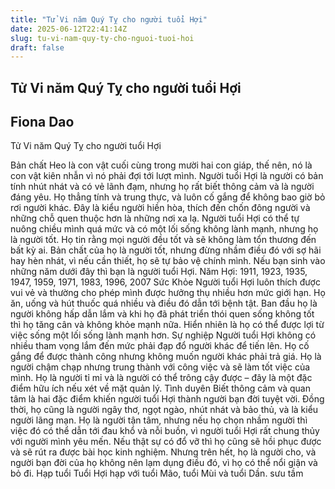 ```yaml
---
title: "Tử Vi năm Quý Tỵ cho người tuổi Hợi"
date: 2025-06-12T22:41:14Z
slug: tu-vi-nam-quy-ty-cho-nguoi-tuoi-hoi
draft: false
---
```


## Tử Vi năm Quý Tỵ cho người tuổi Hợi

## Fiona Dao

Tử Vi năm Quý Tỵ cho người tuổi Hợi​

 

 
Bản chất
Heo là con vật cuối cùng trong mười hai con giáp, thế nên, nó là con vật kiên nhẫn vì nó phải đợi tới lượt mình. Người tuổi Hợi là người có bản tính nhút nhát và có vẻ lãnh đạm, nhưng họ rất biết thông cảm và là người đáng yêu.
Họ thẳng tính và trung thực, và luôn cố gắng để không bao giờ bỏ rơi người khác. Đây là kiểu người hiền hòa, thích đến chốn đông người và những chỗ quen thuộc hơn là những nơi xa lạ.
Người tuổi Hợi có thể tự nuông chiều mình quá mức và có một lối sống không lành mạnh, nhưng họ là người tốt. Họ tin rằng mọi người đều tốt và sẽ không làm tổn thương đến bất kỳ ai.
Bản chất của họ là người tốt, nhưng đừng nhầm điều đó với sợ hãi hay hèn nhát, vì nếu cần thiết, họ sẽ tự bảo vệ chính mình.
Nếu bạn sinh vào những năm dưới đây thì bạn là người tuổi Hợi.
Năm Hợi: 1911, 1923, 1935, 1947, 1959, 1971, 1983, 1996, 2007
Sức Khỏe
Người tuổi Hợi luôn thích được vui vẻ và thường cho phép mình được hưởng thụ nhiều hơn mức giới hạn. Họ ăn, uống và hút thuốc quá nhiều và điều đó dẫn tới bệnh tật.
Ban đầu họ là người không hấp dẫn lắm và khi họ đã phát triển thói quen sống không tốt thì họ tăng cân và không khỏe mạnh nữa. Hiển nhiên là họ có thể được lợi từ việc sống một lối sống lành mạnh hơn.
Sự nghiệp
Người tuổi Hợi không có nhiều tham vọng lắm đến mức phải đạp đổ người khác để tiến lên. Họ cố gắng để được thành công nhưng không muốn người khác phải trả giá. Họ là người chậm chạp nhưng trung thành với công việc và sẽ làm tốt việc của mình.
Họ là người tỉ mỉ và là người có thể trông cậy được – đây là một đặc điểm hữu ích nếu xét về mặt quản lý.
Tình duyên
Biết thông cảm và quan tâm là hai đặc điểm khiến người tuổi Hợi thành người bạn đời tuyệt vời. Đồng thời, họ cũng là người ngây thơ, ngọt ngào, nhút nhát và bảo thủ, và là kiểu người lãng mạn.
Họ là người tận tâm, nhưng nếu họ chọn nhầm người thì việc đó có thể dẫn tới đau khổ và nỗi buồn, vì người tuổi Hợi rất chung thủy với người mình yêu mến. Nếu thật sự có đổ vỡ thì họ cũng sẽ hồi phục được và sẽ rút ra được bài học kinh nghiệm.
Nhưng trên hết, họ là người cho, và người bạn đời của họ không nên lạm dụng điều đó, vì họ có thể nổi giận và bỏ đi.
Hạp tuổi
Tuổi Hợi hạp với tuổi Mão, tuổi Mùi và tuổi Dần.
sưu tầm​